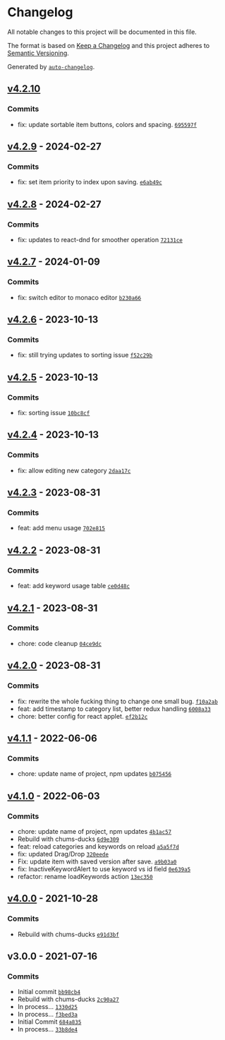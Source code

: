 # Changelog

All notable changes to this project will be documented in this file.

The format is based on [Keep a Changelog](https://keepachangelog.com/en/1.0.0/)
and this project adheres to [Semantic Versioning](https://semver.org/spec/v2.0.0.html).

Generated by [`auto-changelog`](https://github.com/CookPete/auto-changelog).

## [v4.2.10](https://github.com/ChumsInc/website-categories/compare/v4.2.9...v4.2.10)

### Commits

- fix: update sortable item buttons, colors and spacing. [`695597f`](https://github.com/ChumsInc/website-categories/commit/695597fb312c9e3f08c1cbc4f9d37df0e3534d78)

## [v4.2.9](https://github.com/ChumsInc/website-categories/compare/v4.2.8...v4.2.9) - 2024-02-27

### Commits

- fix: set item priority to index upon saving. [`e6ab49c`](https://github.com/ChumsInc/website-categories/commit/e6ab49c2e3ec884286e51bcf5318d78feb0b6627)

## [v4.2.8](https://github.com/ChumsInc/website-categories/compare/v4.2.7...v4.2.8) - 2024-02-27

### Commits

- fix: updates to react-dnd for smoother operation [`72131ce`](https://github.com/ChumsInc/website-categories/commit/72131ce65d525705620fff402287bff6b0dcbf99)

## [v4.2.7](https://github.com/ChumsInc/website-categories/compare/v4.2.6...v4.2.7) - 2024-01-09

### Commits

- fix: switch editor to monaco editor [`b230a66`](https://github.com/ChumsInc/website-categories/commit/b230a6691f8ba69ec6370b50131a2b956bc82942)

## [v4.2.6](https://github.com/ChumsInc/website-categories/compare/v4.2.5...v4.2.6) - 2023-10-13

### Commits

- fix: still trying updates to sorting issue [`f52c29b`](https://github.com/ChumsInc/website-categories/commit/f52c29b6ca45d6fef20ae767e121f67731762a2e)

## [v4.2.5](https://github.com/ChumsInc/website-categories/compare/v4.2.4...v4.2.5) - 2023-10-13

### Commits

- fix: sorting issue [`10bc8cf`](https://github.com/ChumsInc/website-categories/commit/10bc8cf4d4c80d917e56670823724e953182af78)

## [v4.2.4](https://github.com/ChumsInc/website-categories/compare/v4.2.3...v4.2.4) - 2023-10-13

### Commits

- fix: allow editing new category [`2daa17c`](https://github.com/ChumsInc/website-categories/commit/2daa17c6b8fb508613fef60f898f79fd73d06af3)

## [v4.2.3](https://github.com/ChumsInc/website-categories/compare/v4.2.2...v4.2.3) - 2023-08-31

### Commits

- feat: add menu usage [`702e815`](https://github.com/ChumsInc/website-categories/commit/702e815999e9aca32929b8a40045c1271df96131)

## [v4.2.2](https://github.com/ChumsInc/website-categories/compare/v4.2.1...v4.2.2) - 2023-08-31

### Commits

- feat: add keyword usage table [`ce0d48c`](https://github.com/ChumsInc/website-categories/commit/ce0d48c2c61a0f5a66e022d119638dcda06a7bab)

## [v4.2.1](https://github.com/ChumsInc/website-categories/compare/v4.2.0...v4.2.1) - 2023-08-31

### Commits

- chore: code cleanup [`04ce9dc`](https://github.com/ChumsInc/website-categories/commit/04ce9dcd3488861768f06feb7f3c2ab7cc03ebae)

## [v4.2.0](https://github.com/ChumsInc/website-categories/compare/v4.1.1...v4.2.0) - 2023-08-31

### Commits

- fix: rewrite the whole fucking thing to change one small bug. [`f10a2ab`](https://github.com/ChumsInc/website-categories/commit/f10a2aba6c74e6d918c008a17a722836b0c11c51)
- feat: add timestamp to category list, better redux handling [`6008a33`](https://github.com/ChumsInc/website-categories/commit/6008a33fe3937c70a7e0570df73ce18b5e5ce977)
- chore: better config for react applet. [`ef2b12c`](https://github.com/ChumsInc/website-categories/commit/ef2b12c27eac9e9702251a64a7c3f030a67cb27e)

## [v4.1.1](https://github.com/ChumsInc/website-categories/compare/v4.1.0...v4.1.1) - 2022-06-06

### Commits

- chore: update name of project, npm updates [`b075456`](https://github.com/ChumsInc/website-categories/commit/b075456e639735d4aa81d70a5200de8f743fa676)

## [v4.1.0](https://github.com/ChumsInc/website-categories/compare/v4.0.0...v4.1.0) - 2022-06-03

### Commits

- chore: update name of project, npm updates [`4b1ac57`](https://github.com/ChumsInc/website-categories/commit/4b1ac5775d0caa187e7f5515879669f046e98c3d)
- Rebuild with chums-ducks [`6d9e309`](https://github.com/ChumsInc/website-categories/commit/6d9e309b14ed528b637a44ed2fb8c0359887384d)
- feat: reload categories and keywords on reload [`a5a5f7d`](https://github.com/ChumsInc/website-categories/commit/a5a5f7dc1f3740a37804c813b89877edd69dbcb6)
- fix: updated Drag/Drop [`320eede`](https://github.com/ChumsInc/website-categories/commit/320eede7e029b842e3a6e5b18917c673f42ffe12)
- Fix: update item with saved version after save. [`a9b03a0`](https://github.com/ChumsInc/website-categories/commit/a9b03a07d03dbfde18f87fcc3b5ca89de92eae80)
- fix: InactiveKeywordAlert to use keyword vs id field [`0e639a5`](https://github.com/ChumsInc/website-categories/commit/0e639a5259ceecf98a676a5b35d71589179501a1)
- refactor: rename loadKeywords action [`13ec350`](https://github.com/ChumsInc/website-categories/commit/13ec35076c251acb2d1004c1cc468efd03995cd8)

## [v4.0.0](https://github.com/ChumsInc/website-categories/compare/v3.0.0...v4.0.0) - 2021-10-28

### Commits

- Rebuild with chums-ducks [`e91d3bf`](https://github.com/ChumsInc/website-categories/commit/e91d3bf6295dfb4a18cc4bdd9e24f4e0f49efd2a)

## v3.0.0 - 2021-07-16

### Commits

- Initial commit [`bb98cb4`](https://github.com/ChumsInc/website-categories/commit/bb98cb42b8ed8f688e07cd64227f602428676d01)
- Rebuild with chums-ducks [`2c90a27`](https://github.com/ChumsInc/website-categories/commit/2c90a275184c5d6212cc56fc69d4c36ded69f734)
- In process... [`1330d25`](https://github.com/ChumsInc/website-categories/commit/1330d251e28b2ef7cafe450f435ab93c1fe2273d)
- In process... [`f3bed3a`](https://github.com/ChumsInc/website-categories/commit/f3bed3a5799fb918f95c2a5fd61ca5354b5c273e)
- Initial Commit [`684a835`](https://github.com/ChumsInc/website-categories/commit/684a835c7fc381e3ada9905146edb729c0fa0b3d)
- In process... [`33b8de4`](https://github.com/ChumsInc/website-categories/commit/33b8de486d1e7db9f9ef4edd175c41abc761002b)
